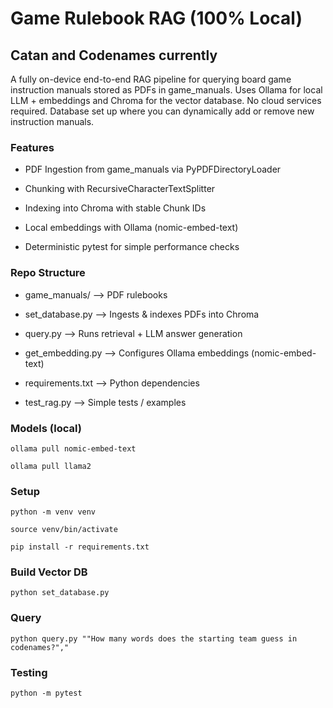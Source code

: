 # Game Rulebook RAG (100% Local)
## Catan and Codenames currently

A fully on-device end-to-end RAG pipeline for querying board game instruction manuals
stored as PDFs in game_manuals. Uses Ollama for local LLM + embeddings and Chroma for
the vector database. No cloud services required. Database set up where you can
dynamically add or remove new instruction manuals.

### Features

- PDF Ingestion from game_manuals via PyPDFDirectoryLoader

- Chunking with RecursiveCharacterTextSplitter

- Indexing into Chroma with stable Chunk IDs

- Local embeddings with Ollama (nomic-embed-text)

- Deterministic pytest for simple performance checks

### Repo Structure

- game_manuals/      --> PDF rulebooks

- set_database.py    --> Ingests & indexes PDFs into Chroma

- query.py           --> Runs retrieval + LLM answer generation

- get_embedding.py   --> Configures Ollama embeddings (nomic-embed-text)

- requirements.txt   --> Python dependencies

- test_rag.py        --> Simple tests / examples

### Models (local)

```ollama pull nomic-embed-text```

```ollama pull llama2```

### Setup

```python -m venv venv```

```source venv/bin/activate```

```pip install -r requirements.txt```

### Build Vector DB

```python set_database.py```

### Query

```python query.py ""How many words does the starting team guess in codenames?","```

### Testing

```python -m pytest```